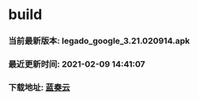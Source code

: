 # build

### 当前最新版本: legado_google_3.21.020914.apk
### 最近更新时间: 2021-02-09 14:41:07
### 下载地址: [蓝奏云](https://wwa.lanzous.com/b0d8bblej)

